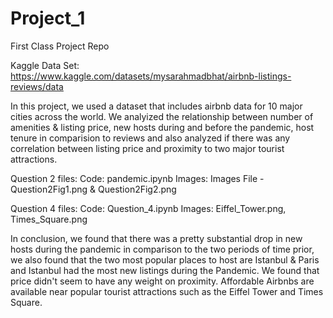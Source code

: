 # Project_1
First Class Project Repo

Kaggle Data Set: https://www.kaggle.com/datasets/mysarahmadbhat/airbnb-listings-reviews/data

In this project, we used a dataset that includes airbnb data for 10 major cities across the world. We analyized the relationship between number of amenities & listing price, new hosts during and before the pandemic, host tenure in comparision to reviews and also analyzed if there was any correlation between listing price and proximity to two major tourist attractions.

Question 2 files:
Code: pandemic.ipynb
Images: Images File - Question2Fig1.png & Question2Fig2.png

Question 4 files:
Code: Question_4.ipynb
Images: Eiffel_Tower.png, Times_Square.png

In conclusion, we found that there was a pretty substantial drop in new hosts during the pandemic in comparison to the two periods of time prior, we also found that the two most popular places to host are Istanbul & Paris and Istanbul had the most new listings during the Pandemic.  We found that price didn't seem to have any weight on proximity. Affordable Airbnbs are available near popular tourist attractions such as the Eiffel Tower and Times Square.
